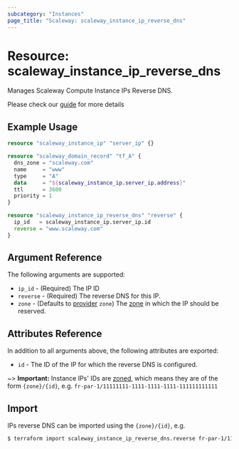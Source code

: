 ```yaml
---
subcategory: "Instances"
page_title: "Scaleway: scaleway_instance_ip_reverse_dns"
---
```


# Resource: scaleway_instance_ip_reverse_dns

Manages Scaleway Compute Instance IPs Reverse DNS.

Please check our [guide](https://www.scaleway.com/en/docs/compute/instances/how-to/configure-reverse-dns/) for more details

## Example Usage

```terraform
resource "scaleway_instance_ip" "server_ip" {}

resource "scaleway_domain_record" "tf_A" {
  dns_zone = "scaleway.com"
  name     = "www"
  type     = "A"
  data     = "${scaleway_instance_ip.server_ip.address}"
  ttl      = 3600
  priority = 1
}

resource "scaleway_instance_ip_reverse_dns" "reverse" {
  ip_id   = scaleway_instance_ip.server_ip.id
  reverse = "www.scaleway.com"
}
```

## Argument Reference

The following arguments are supported:

- `ip_id` - (Required) The IP ID
- `reverse` - (Required) The reverse DNS for this IP.
- `zone` - (Defaults to [provider](../index.md#zone) `zone`) The [zone](../guides/regions_and_zones.md#zones) in which the IP should be reserved.

## Attributes Reference

In addition to all arguments above, the following attributes are exported:

- `id` - The ID of the IP for which the reverse DNS is configured.

~> **Important:** Instance IPs' IDs are [zoned](../guides/regions_and_zones.md#resource-ids), which means they are of the form `{zone}/{id}`, e.g. `fr-par-1/11111111-1111-1111-1111-111111111111`

## Import

IPs reverse DNS can be imported using the `{zone}/{id}`, e.g.

```bash
$ terraform import scaleway_instance_ip_reverse_dns.reverse fr-par-1/11111111-1111-1111-1111-111111111111
```
